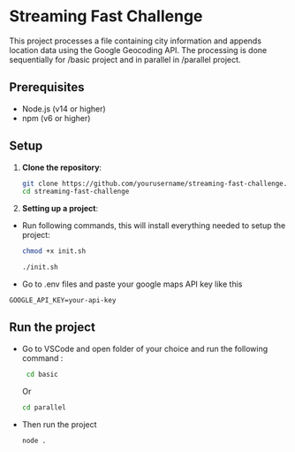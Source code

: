 # Streaming Fast Challenge

This project processes a file containing city information and appends location data using the Google Geocoding API. The processing is done sequentially for /basic project and in parallel in /parallel project.

## Prerequisites

- Node.js (v14 or higher)
- npm (v6 or higher)

## Setup

1. **Clone the repository**:
   ```sh
   git clone https://github.com/yourusername/streaming-fast-challenge.git
   cd streaming-fast-challenge

2. **Setting up a project**:
- Run following commands, this will install everything needed to setup the project:
    ```sh
    chmod +x init.sh
    ```
  
    ```sh
    ./init.sh
    ```
- Go to .env files and paste your google maps API key like this
 ```
GOOGLE_API_KEY=your-api-key
```
## Run the project
- Go to VSCode and open folder of your choice  and run the following command :
  ```sh
   cd basic
  ```
  Or
  ```sh
  cd parallel
  ```
- Then run the project

  ```sh
  node .
  ```
